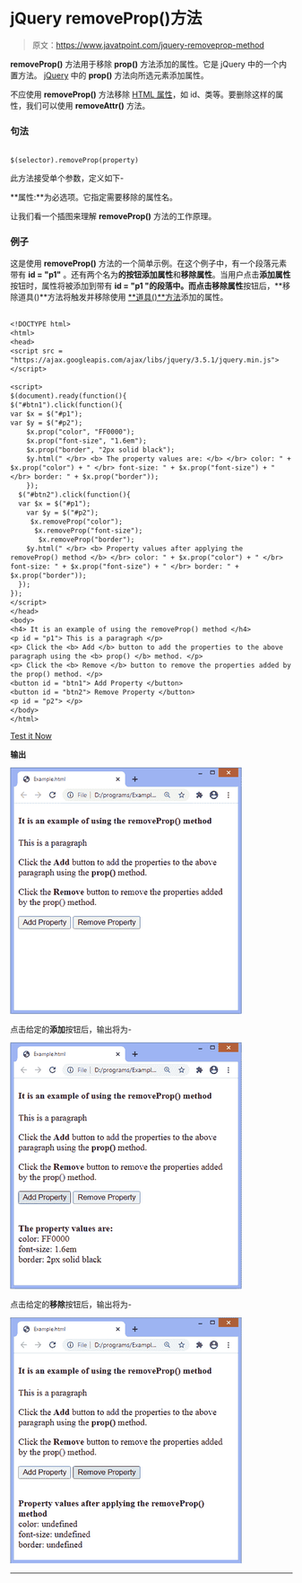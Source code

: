 # jQuery removeProp()方法

> 原文：<https://www.javatpoint.com/jquery-removeprop-method>

**removeProp()** 方法用于移除 **prop()** 方法添加的属性。它是 jQuery 中的一个内置方法。 [jQuery](https://www.javatpoint.com/jquery-tutorial) 中的 **prop()** 方法向所选元素添加属性。

不应使用 **removeProp()** 方法移除 [HTML 属性](https://www.javatpoint.com/html-attributes)，如 id、类等。要删除这样的属性，我们可以使用 **removeAttr()** 方法。

### 句法

```

$(selector).removeProp(property)

```

此方法接受单个参数，定义如下-

**属性:**为必选项。它指定需要移除的属性名。

让我们看一个插图来理解 **removeProp()** 方法的工作原理。

### 例子

这是使用 **removeProp()** 方法的一个简单示例。在这个例子中，有一个段落元素带有 **id = "p1"** 。还有两个名为**的按钮添加属性**和**移除属性**。当用户点击**添加属性**按钮时，属性将被添加到带有 **id = "p1 "的段落中。**而点击**移除属性**按钮后，**移除道具()**方法将触发并移除使用 [**道具()**方法](https://www.javatpoint.com/jquery-prop)添加的属性。

```

<!DOCTYPE html>
<html>
<head>
<script src = "https://ajax.googleapis.com/ajax/libs/jquery/3.5.1/jquery.min.js"> </script>

<script>
$(document).ready(function(){
$("#btn1").click(function(){
var $x = $("#p1");
var $y = $("#p2");
    $x.prop("color", "FF0000");
	$x.prop("font-size", "1.6em");
	$x.prop("border", "2px solid black");
	$y.html(" </br> <b> The property values are: </b> </br> color: " + $x.prop("color") + " </br> font-size: " + $x.prop("font-size") + " </br> border: " + $x.prop("border"));
	});
  $("#btn2").click(function(){
  var $x = $("#p1");
    var $y = $("#p2");    
	 $x.removeProp("color");
	  $x.removeProp("font-size");
	   $x.removeProp("border");
    $y.html(" </br> <b> Property values after applying the removeProp() method </b> </br> color: " + $x.prop("color") + " </br> font-size: " + $x.prop("font-size") + " </br> border: " + $x.prop("border"));
  });
});
</script>
</head>
<body>
<h4> It is an example of using the removeProp() method </h4>
<p id = "p1"> This is a paragraph </p>
<p> Click the <b> Add </b> button to add the properties to the above paragraph using the <b> prop() </b> method. </p>
<p> Click the <b> Remove </b> button to remove the properties added by the prop() method. </p>
<button id = "btn1"> Add Property </button>
<button id = "btn2"> Remove Property </button>
<p id = "p2"> </p>
</body>
</html>

```

[Test it Now](https://www.javatpoint.com/oprweb/test.jsp?filename=jquery-removeprop-method1)

**输出**

![jQuery removeProp() method](img/9ad36858a41ef23d0796de3d4ade2b3d.png)

点击给定的**添加**按钮后，输出将为-

![jQuery removeProp() method](img/414e880ad4bb13ccedb9cc792f3da643.png)

点击给定的**移除**按钮后，输出将为-

![jQuery removeProp() method](img/40dd4cba93089d1f3125e68526a1849e.png)

* * *
